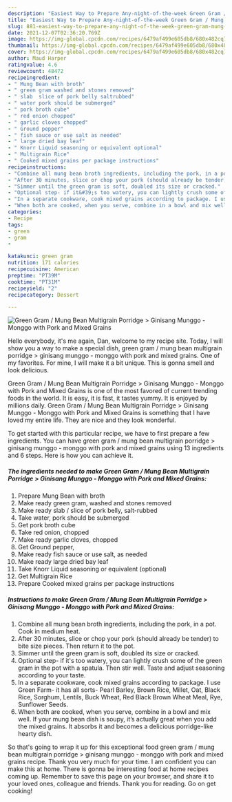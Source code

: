 ```yaml
---
description: "Easiest Way to Prepare Any-night-of-the-week Green Gram / Mung Bean Multigrain Porridge &amp;gt; Ginisang Munggo - Monggo with Pork and Mixed Grains"
title: "Easiest Way to Prepare Any-night-of-the-week Green Gram / Mung Bean Multigrain Porridge &amp;gt; Ginisang Munggo - Monggo with Pork and Mixed Grains"
slug: 881-easiest-way-to-prepare-any-night-of-the-week-green-gram-mung-bean-multigrain-porridge-and-gt-ginisang-munggo-monggo-with-pork-and-mixed-grains
date: 2021-12-07T02:36:20.769Z
image: https://img-global.cpcdn.com/recipes/6479af499e605db8/680x482cq70/green-gram-mung-bean-multigrain-porridge-ginisang-munggo-monggo-with-pork-and-mixed-grains-recipe-main-photo.jpg
thumbnail: https://img-global.cpcdn.com/recipes/6479af499e605db8/680x482cq70/green-gram-mung-bean-multigrain-porridge-ginisang-munggo-monggo-with-pork-and-mixed-grains-recipe-main-photo.jpg
cover: https://img-global.cpcdn.com/recipes/6479af499e605db8/680x482cq70/green-gram-mung-bean-multigrain-porridge-ginisang-munggo-monggo-with-pork-and-mixed-grains-recipe-main-photo.jpg
author: Maud Harper
ratingvalue: 4.6
reviewcount: 48472
recipeingredient:
- " Mung Bean with broth"
- " green gram washed and stones removed"
- " slab  slice of pork belly saltrubbed"
- " water pork should be submerged"
- " pork broth cube"
- " red onion chopped"
- " garlic cloves chopped"
- " Ground pepper"
- " fish sauce or use salt as needed"
- " large dried bay leaf"
- " Knorr Liquid seasoning or equivalent optional"
- " Multigrain Rice"
- " Cooked mixed grains per package instructions"
recipeinstructions:
- "Combine all mung bean broth ingredients, including the pork, in a pot. Cook in medium heat."
- "After 30 minutes, slice or chop your pork (should already be tender) to bite size pieces. Then return it to the pot."
- "Simmer until the green gram is soft, doubled its size or cracked."
- "Optional step- if it&#39;s too watery, you can lightly crush some of the green gram in the pot with a spatula. Then stir well. Taste and adjust seasoning according to your taste."
- "In a separate cookware, cook mixed grains according to package. I use Green Farm- it has all sorts- Pearl Barley, Brown Rice, Millet, Oat, Black Rice, Sorghum, Lentils, Buck Wheat, Red Black Brown Wheat Meal, Rye, Sunflower Seeds."
- "When both are cooked, when you serve, combine in a bowl and mix well. If your mung bean dish is soupy, it’s actually great when you add the mixed grains. It absorbs it and becomes a delicious porridge-like hearty dish."
categories:
- Recipe
tags:
- green
- gram
- 

katakunci: green gram  
nutrition: 171 calories
recipecuisine: American
preptime: "PT39M"
cooktime: "PT31M"
recipeyield: "2"
recipecategory: Dessert

---
```



![Green Gram / Mung Bean Multigrain Porridge &gt; Ginisang Munggo - Monggo with Pork and Mixed Grains](https://img-global.cpcdn.com/recipes/6479af499e605db8/680x482cq70/green-gram-mung-bean-multigrain-porridge-ginisang-munggo-monggo-with-pork-and-mixed-grains-recipe-main-photo.jpg)

Hello everybody, it's me again, Dan, welcome to my recipe site. Today, I will show you a way to make a special dish, green gram / mung bean multigrain porridge &gt; ginisang munggo - monggo with pork and mixed grains. One of my favorites. For mine, I will make it a bit unique. This is gonna smell and look delicious.

Green Gram / Mung Bean Multigrain Porridge &gt; Ginisang Munggo - Monggo with Pork and Mixed Grains is one of the most favored of current trending foods in the world. It is easy, it is fast, it tastes yummy. It is enjoyed by millions daily. Green Gram / Mung Bean Multigrain Porridge &gt; Ginisang Munggo - Monggo with Pork and Mixed Grains is something that I have loved my entire life. They are nice and they look wonderful.




To get started with this particular recipe, we have to first prepare a few ingredients. You can have green gram / mung bean multigrain porridge &gt; ginisang munggo - monggo with pork and mixed grains using 13 ingredients and 6 steps. Here is how you can achieve it.

<!--inarticleads1-->

##### The ingredients needed to make Green Gram / Mung Bean Multigrain Porridge &gt; Ginisang Munggo - Monggo with Pork and Mixed Grains:

1. Prepare  Mung Bean with broth
1. Make ready  green gram, washed and stones removed
1. Make ready  slab / slice of pork belly, salt-rubbed
1. Take  water, pork should be submerged
1. Get  pork broth cube
1. Take  red onion, chopped
1. Make ready  garlic cloves, chopped
1. Get  Ground pepper,
1. Make ready  fish sauce or use salt, as needed
1. Make ready  large dried bay leaf
1. Take  Knorr Liquid seasoning or equivalent (optional)
1. Get  Multigrain Rice
1. Prepare  Cooked mixed grains per package instructions




<!--inarticleads2-->

##### Instructions to make Green Gram / Mung Bean Multigrain Porridge &gt; Ginisang Munggo - Monggo with Pork and Mixed Grains:

1. Combine all mung bean broth ingredients, including the pork, in a pot. Cook in medium heat.
1. After 30 minutes, slice or chop your pork (should already be tender) to bite size pieces. Then return it to the pot.
1. Simmer until the green gram is soft, doubled its size or cracked.
1. Optional step- if it&#39;s too watery, you can lightly crush some of the green gram in the pot with a spatula. Then stir well. Taste and adjust seasoning according to your taste.
1. In a separate cookware, cook mixed grains according to package. I use Green Farm- it has all sorts- Pearl Barley, Brown Rice, Millet, Oat, Black Rice, Sorghum, Lentils, Buck Wheat, Red Black Brown Wheat Meal, Rye, Sunflower Seeds.
1. When both are cooked, when you serve, combine in a bowl and mix well. If your mung bean dish is soupy, it’s actually great when you add the mixed grains. It absorbs it and becomes a delicious porridge-like hearty dish.




So that's going to wrap it up for this exceptional food green gram / mung bean multigrain porridge &gt; ginisang munggo - monggo with pork and mixed grains recipe. Thank you very much for your time. I am confident you can make this at home. There is gonna be interesting food at home recipes coming up. Remember to save this page on your browser, and share it to your loved ones, colleague and friends. Thank you for reading. Go on get cooking!

